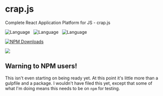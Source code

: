 crap.js
=======

Complete React Application Platform for JS - crap.js

![Language](http://img.shields.io/badge/Language-JavaScript-000000.svg) &nbsp;
![Language](http://img.shields.io/badge/Platform-NPM-000000.svg) &nbsp;
![Language](http://img.shields.io/badge/License-MIT-000055.svg)

[![NPM Downloads](http://img.shields.io/npm/dm/crap.js.svg)](https://npmjs.org/package/crap.js)

![](https://nodei.co/npm/crap.js.png?stars=true&downloads=true)





Warning to NPM users!
---------------------

This isn't even starting on being ready yet.  At this point it's little more 
than a gulpfile and a package.  I wouldn't have filed this yet, except that some
of what I'm doing means this needs to be on `npm` for testing.

